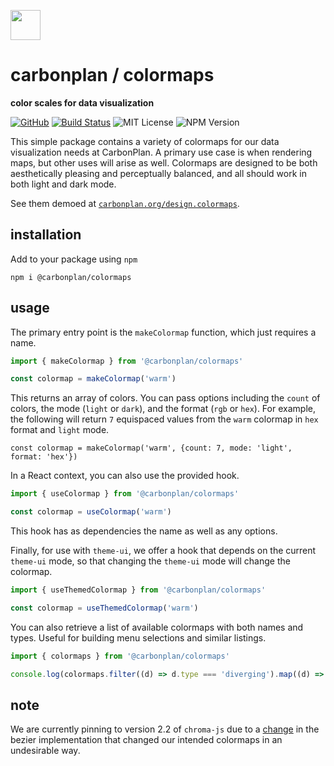 <img
  src='https://carbonplan-assets.s3.amazonaws.com/monogram/dark-small.png'
  height='48'
/>

# carbonplan / colormaps

**color scales for data visualization**

[![GitHub][github-badge]][github]
[![Build Status]][actions]
![MIT License][]
![NPM Version][]

[github]: https://github.com/carbonplan/colormaps
[github-badge]: https://badgen.net/badge/-/github?icon=github&label
[build status]: https://github.com/carbonplan/colormaps/actions/workflows/main.yml/badge.svg
[actions]: https://github.com/carbonplan/colormaps/actions/workflows/main.yml
[mit license]: https://badgen.net/badge/license/MIT/blue
[npm version]: https://badgen.net/npm/v/@carbonplan/colormaps

This simple package contains a variety of colormaps for our data visualization needs at CarbonPlan. A primary use case is when rendering maps, but other uses will arise as well. Colormaps are designed to be both aesthetically pleasing and perceptually balanced, and all should work in both light and dark mode.

See them demoed at [`carbonplan.org/design.colormaps`](https://carbonplan.org/design/colormaps).

## installation

Add to your package using `npm`

```
npm i @carbonplan/colormaps
```

## usage

The primary entry point is the `makeColormap` function, which just requires a name.

```js
import { makeColormap } from '@carbonplan/colormaps'

const colormap = makeColormap('warm')
```

This returns an array of colors. You can pass options including the `count` of colors, the mode (`light` or `dark`), and the format (`rgb` or `hex`). For example, the following will return `7` equispaced values from the `warm` colormap in `hex` format and `light` mode.

```
const colormap = makeColormap('warm', {count: 7, mode: 'light', format: 'hex'})
```

In a React context, you can also use the provided hook.

```js
import { useColormap } from '@carbonplan/colormaps'

const colormap = useColormap('warm')
```

This hook has as dependencies the name as well as any options.

Finally, for use with `theme-ui`, we offer a hook that depends on the current `theme-ui` mode, so that changing the `theme-ui` mode will change the colormap.

```js
import { useThemedColormap } from '@carbonplan/colormaps'

const colormap = useThemedColormap('warm')
```

You can also retrieve a list of available colormaps with both names and types. Useful for building menu selections and similar listings.

```js
import { colormaps } from '@carbonplan/colormaps'

console.log(colormaps.filter((d) => d.type === 'diverging').map((d) => d.name))
```

## note

We are currently pinning to version 2.2 of `chroma-js` due to a [change](https://github.com/gka/chroma.js/commit/a0245db2da9b98b68056a212d1c0afdeb3250e0e) in the bezier implementation that changed our intended colormaps in an undesirable way.
